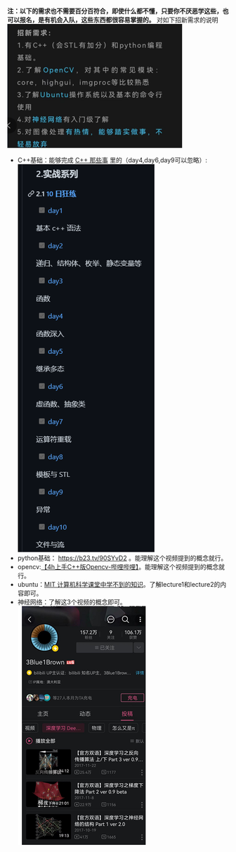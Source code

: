 **注：以下的需求也不需要百分百符合，即使什么都不懂，只要你不厌恶学这些，也可以报名，是有机会入队，这些东西都很容易掌握的。**
对如下招新需求的说明
![](image/2022-09-05-23-11-09.png)
* C++基础：能够完成 [C++ 那些事](https://github.com/Light-City/CPlusPlusThings?utm_source=wechat_session&utm_medium=social&utm_oi=1127172663159918592) 里的（day4,day6,day9可以忽略）:
![](image/2022-09-05-23-13-25.png) 
* python基础： https://b23.tv/90SYvD2 。能理解这个视频提到的概念就行。
* opencv:[【4h上手C++版Opencv-哔哩哔哩】](https://b23.tv/7Ftg84Y)。能理解这个视频提到的概念就行。
* ubuntu：[MIT 计算机科学课堂中学不到的知识](https://b23.tv/tODhrH6)。了解lecture1和lecture2的内容即可。
* 神经网络：了解这3个视频的概念即可。
 ![](image/a.png)